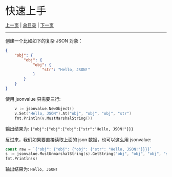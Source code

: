 <font size=6>快速上手</font>

[上一页](./01_introduction.md) | [总目录](./README.md) | [下一页](./03_set.md)

---

创建一个比如如下的复杂 JSON 对象：

```json
{
	"obj": {
		"obj": {
			"obj": {
				"str": "Hello, JSON!"
			}
		}
	}
}
```

使用 jsonvalue 只需要三行:

```go
	v := jsonvalue.NewObject()
	v.Set("Hello, JSON").At("obj", "obj", "obj", "str")
	fmt.Println(v.MustMarshalString())
```

输出结果为: `{"obj":{"obj":{"obj":{"str":"Hello, JSON!"}}}`

反过来，我们如果要直接读取上面的 json 数据，也可以这么用 jsonvalue: 

```go
const raw = `{"obj": {"obj": {"obj": {"str": "Hello, JSON!"}}}}`
s := jsonvalue.MustUnmarshalString(s).GetString("obj", "obj", "obj", "str")
fmt.Println(s)
```

输出结果为: `Hello, JSON!`


